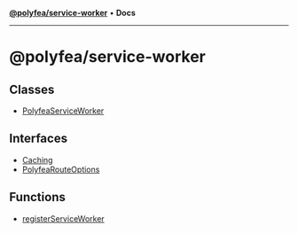 [**@polyfea/service-worker**](README.md) • **Docs**

***

# @polyfea/service-worker

## Classes

- [PolyfeaServiceWorker](classes/PolyfeaServiceWorker.md)

## Interfaces

- [Caching](interfaces/Caching.md)
- [PolyfeaRouteOptions](interfaces/PolyfeaRouteOptions.md)

## Functions

- [registerServiceWorker](functions/registerServiceWorker.md)
